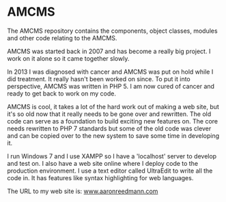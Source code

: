 # AMCMS
The AMCMS repository contains the components, object classes, modules and other code relating to the AMCMS.

AMCMS was started back in 2007 and has become a really big project. I work on it alone so it came together slowly.

In 2013 I was diagnosed with cancer and AMCMS was put on hold while I did treatment. It really hasn't been worked on since.
To put it into perspective, AMCMS was written in PHP 5. I am now cured of cancer and ready to get back to work on my code.

AMCMS is cool, it takes a lot of the hard work out of making a web site, but it's so old now that it really needs to be gone over and rewritten. The old code can serve as a foundation to build exciting new features on. The core needs rewritten to PHP 7 standards but some of the old code was clever and can be copied over to the new system to save some time in developing it.

I run Windows 7 and I use XAMPP so I have a 'localhost' server to develop and test on. I also have a web site online where I deploy code to the production environment. I use a text editor called UltraEdit to write all the code in. It has features like syntax highlighting for web languages. 

The URL to my web site is: www.aaronreedmann.com

